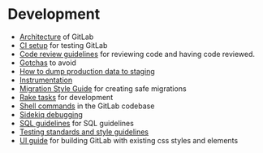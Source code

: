 # Development

- [Architecture](architecture.md) of GitLab
- [CI setup](ci_setup.md) for testing GitLab
- [Code review guidelines](code_review.md) for reviewing code and having code
  reviewed.
- [Gotchas](gotchas.md) to avoid
- [How to dump production data to staging](db_dump.md)
- [Instrumentation](instrumentation.md)
- [Migration Style Guide](migration_style_guide.md) for creating safe migrations
- [Rake tasks](rake_tasks.md) for development
- [Shell commands](shell_commands.md) in the GitLab codebase
- [Sidekiq debugging](sidekiq_debugging.md)
- [SQL guidelines](sql.md) for SQL guidelines
- [Testing standards and style guidelines](testing.md)
- [UI guide](ui_guide.md) for building GitLab with existing css styles and elements
